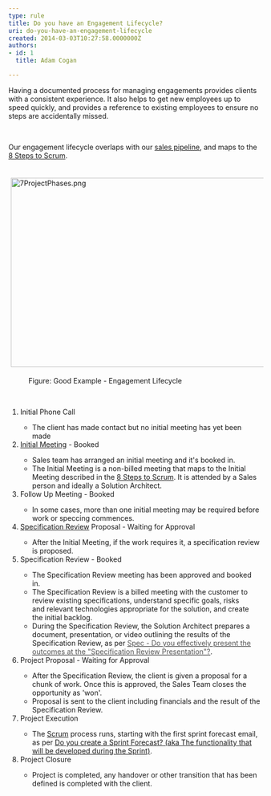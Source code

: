 ```yaml
---
type: rule
title: Do you have an Engagement Lifecycle?
uri: do-you-have-an-engagement-lifecycle
created: 2014-03-03T10:27:58.0000000Z
authors:
- id: 1
  title: Adam Cogan

---
```




<span class='intro'> Having a documented process for managing engagements provides clients with a consistent experience. It also helps to get new employees up to speed quickly, and provides a reference to existing employees to ensure no steps are accidentally missed. </span>

<p>​</p><p>Our engagement lifecycle overlaps with our 
   <a href="/Management/RulesToSuccessfulSalesAndAccountManagement/Pages/The-6-stages-in-the-Sales-Pipeline.aspx">sales pipeline</a>, and maps to the 
   <a href="/Management/RulesToBetterScrumUsingTFS/Pages/8Steps.aspx">8 Steps to Scrum</a>.</p><p>&#160;<img alt="7ProjectPhases.png" src="/Management/RulesToSuccessfulProjects/PublishingImages/Engagement%20Lifecycle.png" style="margin&#58;5px;width&#58;668px;height&#58;377px;" /></p><dd class="ssw15-rteElement-FigureGood">Figure&#58; Good Example - Engagement Lifecycle</dd><p class="ssw15-rteElement-FigureGood">
   <strong> 
      <font color="#555555"></font></strong>&#160;</p><ol><li>Initial&#160;Phone Call</li><ul><li>The client has made contact but no initial meeting has yet been made</li></ul><li>
      <a href="/Management/RulesToSuccessfulSalesAndAccountManagement/Pages/Meetings-Prepare-for-the-Initial-Meeting-.aspx">Initial Meeting</a>&#160;- Booked</li><ul><li>Sales team has arranged an initial meeting and it's booked in.</li><li>The&#160;Initial Meeting is a&#160;non-billed meeting that maps to the Initial Meeting described in the 
         <a href="/Management/RulesToBetterScrumUsingTFS/Pages/8Steps.aspx">8 Steps to Scrum</a>. It is attended by a Sales person and ideally a Solution Architect.</li></ul><li>Follow Up Meeting - Booked</li><ul><li>In some cases, more than one initial meeting may be required before work or speccing commences.</li></ul><li>
      <a href="/Management/RulestoBetterSpecificationReviews/Pages/Default.aspx">Specification Review</a>&#160;Proposal - Waiting for Approval</li><ul><li>After the Initial Meeting, if the work requires it, a specification review is proposed.</li></ul><li>Specification Review - Booked</li><ul><li>The Specification Review meeting has been approved and booked in.</li><li>The Specification Review is a billed meeting with the customer to review existing specifications, understand specific goals, risks and&#160;relevant technologies appropriate for the solution, and create the initial backlog.</li><li>During the Specification Review, the Solution Architect prepares a document, presentation, or video outlining the results of the Specification Review,&#160;as per&#160;<a class="accordionHeader" href="/Management/RulestoBetterSpecificationReviews/Pages/SpecificationReviewPresentation.aspx"><font color="#555555">Spec - Do you effectively present the outcomes at the &quot;Specification Review Presentation&quot;?</font></a>.</li></ul><li>Project Proposal - Waiting for Approval</li><ul><li>After the Specification Review, the client is given a proposal for a chunk of work. Once this is approved, the Sales Team closes the opportunity as 'won'.</li><li>Proposal is sent to the client including financials and the result of the Specification Review.</li></ul><li>Project Execution</li><ul><li>The 
         <a href="/Management/RulesToBetterScrumUsingTFS/Pages/8Steps.aspx">Scrum</a> process runs, starting with the first sprint forecast email, as per 
         <a href="/Management/RulesToBetterScrumUsingTFS/Pages/Do-you-create-a-Sprint-Forecast-email.aspx">Do you create a Sprint Forecast? (aka The functionality that will be developed during the Sprint)</a>.</li></ul><li>Project Closure</li><ul><li>Project is completed, any handover or other transition&#160;that has been defined&#160;is completed with the client.</li></ul></ol>


